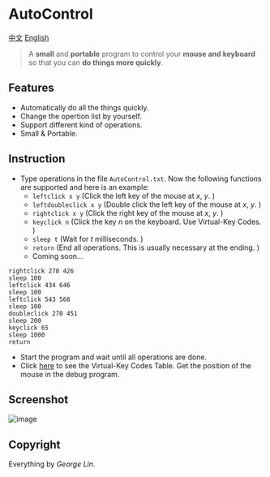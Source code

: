 # AutoControl
[中文](https://github.com/georgel2020/Default/blob/main/README-CN.md) [English](https://github.com/georgel2020/Default/blob/main/README.md)
> A **small** and **portable** program to control your **mouse and keyboard** so that you can **do things more quickly**. 
## Features
- Automatically do all the things quickly. 
- Change the opertion list by yourself. 
- Support different kind of operations. 
- Small & Portable. 
## Instruction
- Type operations in the file `AutoControl.txt`. Now the following functions are supported and here is an example: 
  - `leftclick x y` (Click the left key of the mouse at *x*, *y*. )
  - `leftdoubleclick x y` (Double click the left key of the mouse at *x*, *y*. )
  - `rightclick x y` (Click the right key of the mouse at *x*, *y*. )
  - `keyclick n` (Click the key *n* on the keyboard. Use Virtual-Key Codes. )
  - `sleep t` (Wait for *t* milliseconds. )
  - `return` (End all operations. This is usually necessary at the ending. )
  - Coming soon...
```
rightclick 278 426
sleep 100
leftclick 434 646
sleep 100
leftclick 543 568
sleep 100
doubleclick 270 451
sleep 200
keyclick 65
sleep 1000
return
```
- Start the program and wait until all operations are done. 
- Click [here](https://docs.microsoft.com/en-us/windows/win32/inputdev/virtual-key-codes) to see the Virtual-Key Codes Table.  Get the position of the mouse in the debug program. 
## Screenshot
![image](https://user-images.githubusercontent.com/86717650/169291191-8c280cf6-0a92-4271-82fb-64391f01ab90.png)
## Copyright
Everything by *George Lin*. 
